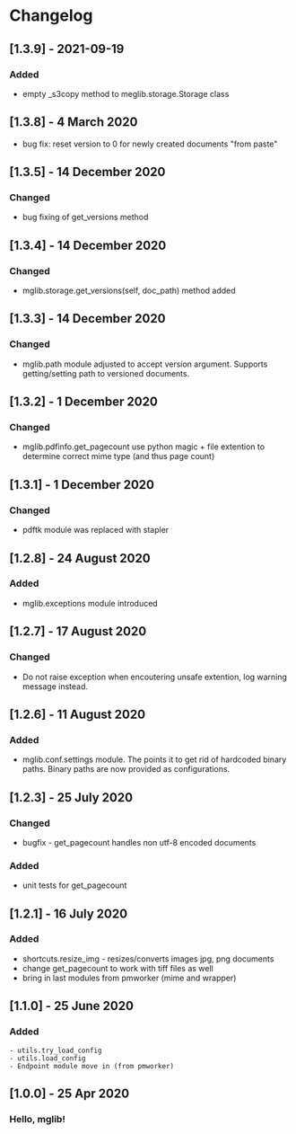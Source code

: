 
# Changelog

## [1.3.9] - 2021-09-19
### Added
- empty \_s3copy method to meglib.storage.Storage class

## [1.3.8] - 4 March 2020

- bug fix: reset version to 0 for newly created documents "from paste"

## [1.3.5] - 14 December 2020

### Changed

- bug fixing of get_versions method


## [1.3.4] - 14 December 2020

### Changed

- mglib.storage.get_versions(self, doc_path) method added

## [1.3.3] - 14 December 2020

### Changed

- mglib.path module adjusted to accept version argument. Supports
    getting/setting path to versioned documents.

## [1.3.2] - 1 December 2020

### Changed

 - mglib.pdfinfo.get_pagecount use python magic + file extention to determine correct mime type (and thus page count)

## [1.3.1] - 1 December 2020

### Changed

- pdftk module was replaced with stapler


## [1.2.8] - 24 August 2020

### Added

- mglib.exceptions module introduced


## [1.2.7] - 17 August 2020

### Changed

- Do not raise exception when encoutering unsafe extention, log warning message instead.

## [1.2.6] - 11 August 2020

### Added

- mglib.conf.settings module. The points it to get rid of hardcoded binary paths. Binary paths are now provided as configurations.


## [1.2.3] - 25 July 2020

### Changed

  - bugfix - get_pagecount handles non utf-8 encoded documents

### Added

- unit tests for get_pagecount

## [1.2.1] - 16 July 2020

### Added
 
  - shortcuts.resize_img - resizes/converts images jpg, png documents
  - change get_pagecount to work with tiff files as well
  - bring in last modules from pmworker (mime and wrapper)

## [1.1.0] - 25 June 2020

### Added 
    - utils.try_load_config
    - utils.load_config
    - Endpoint module move in (from pmworker)

## [1.0.0] - 25 Apr 2020

### Hello, mglib!

